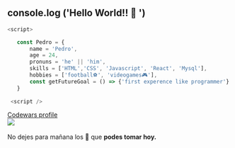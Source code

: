  ##  console.log ('Hello World!! 👋 ')
 
 ```js
 <script>
 
    const Pedro = {
        name = 'Pedro',
        age = 24,
        pronuns = 'he' || 'him',
        skills = ['HTML','CSS', 'Javascript', 'React', 'Mysql'],
        hobbies = ['football⚽', 'videogames🎮'], 
        const getFutureGoal = () => {'first experence like programmer'}
    }
    
  <script />
 
 ```
 <a href="https://www.codewars.com/users/pedrojrb">Codewars profile</a>
 <br>
 <img src="https://www.codewars.com/users/pedrojrb/badges/large" />
 <br>
 <br>
 No dejes para mañana los 🧉 que __podes tomar hoy.__
